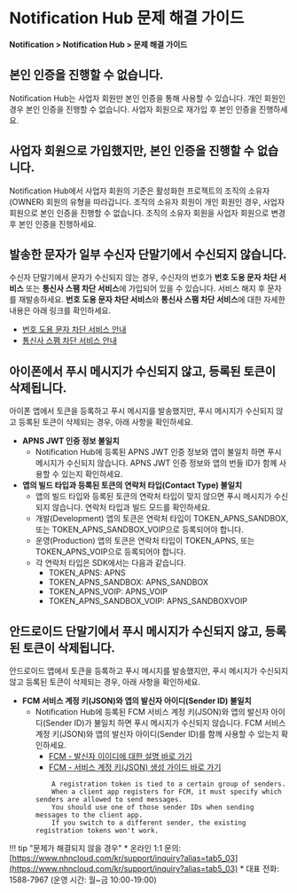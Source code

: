 <style>
.page__rnb .lst_rnb_item .rnb_item:first-of-type a {
    display: inline !important;
}
</style>
<h1>Notification Hub 문제 해결 가이드</h1>

**Notification > Notification Hub > 문제 해결 가이드**

<span id="sms-delivery-failure"></span>

## 본인 인증을 진행할 수 없습니다.

Notification Hub는 사업자 회원만 본인 인증을 통해 사용할 수 있습니다. 개인 회원인 경우 본인 인증을 진행할 수 없습니다. 사업자 회원으로 재가입 후 본인 인증을 진행하세요.

## 사업자 회원으로 가입했지만, 본인 인증을 진행할 수 없습니다.

Notification Hub에서 사업자 회원의 기준은 활성화한 프로젝트의 조직의 소유자(OWNER) 회원의 유형을 따라갑니다. 조직의 소유자 회원이 개인 회원인 경우, 사업자 회원으로 본인 인증을 진행할 수 없습니다. 조직의 소유자 회원을 사업자 회원으로 변경 후 본인 인증을 진행하세요.

## 발송한 문자가 일부 수신자 단말기에서 수신되지 않습니다.

수신자 단말기에서 문자가 수신되지 않는 경우, 수신자의 번호가 **번호 도용 문자 차단 서비스** 또는 **통신사 스팸 차단 서비스**에 가입되어 있을 수 있습니다. 서비스 해지 후 문자를 재발송하세요. **번호 도용 문자 차단 서비스**와 **통신사 스팸 차단 서비스**에 대한 자세한 내용은 아래 링크를 확인하세요.

* [번호 도용 문자 차단 서비스 안내](service-policy-and-precondition/sms#about-phone-scam-blocking-services)
* [통신사 스팸 차단 서비스 안내](service-policy-and-precondition/sms#about-phone-scam-blocking-services)

## 아이폰에서 푸시 메시지가 수신되지 않고, 등록된 토큰이 삭제됩니다.

아이폰 앱에서 토큰을 등록하고 푸시 메시지를 발송했지만, 푸시 메시지가 수신되지 않고 등록된 토큰이 삭제되는 경우, 아래 사항을 확인하세요.

* **APNS JWT 인증 정보 불일치**
    * Notification Hub에 등록된 APNS JWT 인증 정보와 앱이 불일치 하면 푸시 메시지가 수신되지 않습니다. APNS JWT 인증 정보와 앱의 번들 ID가 함께 사용할 수 있는지 확인하세요.
* **앱의 빌드 타입과 등록된 토큰의 연락처 타입(Contact Type) 불일치**
    * 앱의 빌드 타입와 등록된 토큰의 연락처 타입이 맞지 않으면 푸시 메시지가 수신되지 않습니다. 연락처 타입과 빌드 모드를 확인하세요.
    * 개발(Development) 앱의 토큰은 연락처 타입이 TOKEN_APNS_SANDBOX, 또는 TOKEN_APNS_SANDBOX_VOIP으로 등록되어야 합니다.
    * 운영(Production) 앱의 토큰은 연락처 타입이 TOKEN_APNS, 또는 TOKEN_APNS_VOIP으로 등록되어야 합니다.
    * 각 연락처 타입은 SDK에서는 다음과 같습니다.
        * TOKEN_APNS: APNS
        * TOKEN_APNS_SANDBOX: APNS_SANDBOX
        * TOKEN_APNS_VOIP: APNS_VOIP
        * TOKEN_APNS_SANDBOX_VOIP: APNS_SANDBOXVOIP

## 안드로이드 단말기에서 푸시 메시지가 수신되지 않고, 등록된 토큰이 삭제됩니다.
  
안드로이드 앱에서 토큰을 등록하고 푸시 메시지를 발송했지만, 푸시 메시지가 수신되지 않고 등록된 토큰이 삭제되는 경우, 아래 사항을 확인하세요.

* **FCM 서비스 계정 키(JSON)와 앱의 발신자 아이디(Sender ID) 불일치**
    * Notification Hub에 등록된 FCM 서비스 계정 키(JSON)와 앱의 발신자 아이디(Sender ID)가 불일치 하면 푸시 메시지가 수신되지 않습니다. FCM 서비스 계정 키(JSON)와 앱의 발신자 아이디(Sender ID)를 함께 사용할 수 있는지 확인하세요.
        * [FCM - 발신자 이이디에 대한 설명 바로 가기](https://firebase.google.com/docs/cloud-messaging/concept-options#credentials)
        * [FCM - 서비스 계정 키(JSON) 생성 가이드 바로 가기](https://firebase.google.com/docs/cloud-messaging/http-server-ref)
        ```
            A registration token is tied to a certain group of senders. 
            When a client app registers for FCM, it must specify which senders are allowed to send messages. 
            You should use one of those sender IDs when sending messages to the client app. 
            If you switch to a different sender, the existing registration tokens won't work.
        ```


!!! tip "문제가 해결되지 않을 경우"
    * 온라인 1:1 문의: [https://www.nhncloud.com/kr/support/inquiry?alias=tab5_03](https://www.nhncloud.com/kr/support/inquiry?alias=tab5_03)
    * 대표 전화: 1588-7967 (운영 시간: 월~금 10:00-19:00)